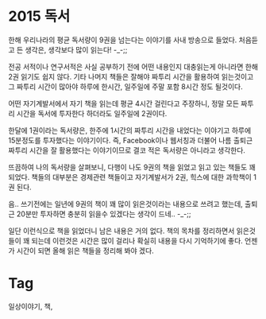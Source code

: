 2015 독서
=========

한해 우리나라의 평균 독서량이 9권을 넘는다는 이야기를 사내 방송으로 들었다. 처음듣고 든 생각은, 생각보다 많이 읽는다! -_-;;

전공 서적이나 연구서적은 사실 공부하기 전에 어떤 내용인지 대충읽는게 아니라면 한해 2권 읽기도 쉽지 않다. 기타 나머지 책들은 잘해야 짜투리 시간을 활용하여 읽는것이고 그 짜투리 시간이 많아야 하루에 한시간, 일주일에 주말 포함 8시간 정도 될것이다.

어떤 자기계발서에서 자기 책을 읽는데 평균 4시간 걸린다고 주장하니, 정말 모든 짜투리 시간을 독서에 투자한다 하더라도 일주일에 2권이다.

한달에 1권이라는 독서량은, 한주에 1시간의 짜투리 시간을 내었다는 이야기고 하루에 15분정도를 투자했다는 이야기이다. 즉, Facebook이나 웹서칭과 더불어 나름 출퇴근 짜투리 시간을 잘 활용했다는 이야기이므로 결코 적은 독서량은 아니라고 생각한다.

뜨끔하여 나의 독서량을 살펴보니, 다행이 나도 9권의 책을 읽었고 읽고 있는 책들도 꽤 되었다. 책들의 대부분은 경제관련 책들이고 자기계발서가 2권, 힉스에 대한 과학책이 1권 된다.

음.. 쓰기전에는 일년에 9권의 책이 꽤 많이 읽은것이라는 내용으로 쓰려고 했는데, 출퇴근 20분만 투자하면 충분히 읽을수 있겠다는 생각이 드네.. -_-;;

일단 이런식으로 책을 읽었더니 남은 내용은 거의 없다. 책의 목차를 정리하면서 읽은것들이 꽤 되는데 이런것은 시간은 많이 걸리나 확실히 내용을 다시 기억하기에 좋다. 언젠가 시간이 되면 올해 읽은 책들을 정리해 봐야 겠다.

Tag
====
일상이야기, 책,